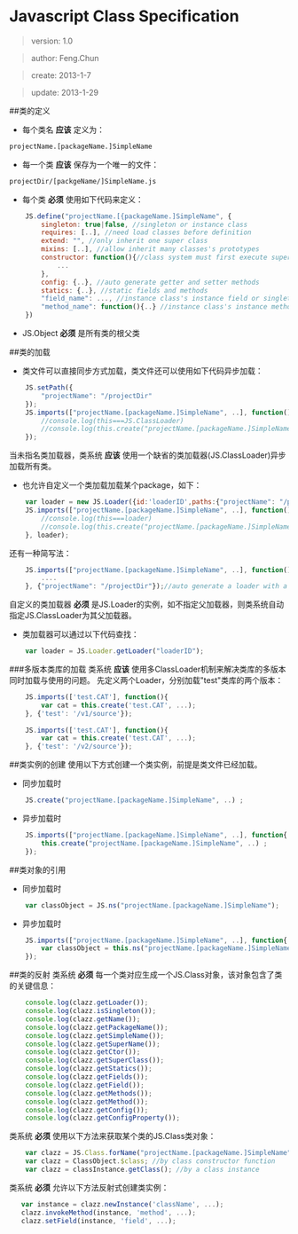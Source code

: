 # Javascript Class Specification 
>version: 1.0

>author: Feng.Chun

>create: 2013-1-7

>update: 2013-1-29


##类的定义
- 每个类名 **应该** 定义为：
```html
projectName.[packageName.]SimpleName
```

- 每一个类 **应该** 保存为一个唯一的文件：
```html
projectDir/[packgeName/]SimpleName.js
```

- 每个类 **必须** 使用如下代码来定义：

```javascript
    JS.define("projectName.[{packageName.]SimpleName", {
        singleton: true|false, //singleton or instance class
    	requires: [..], //need load classes before definition
	    extend: "", //only inherit one super class
	    mixins: [..], //allow inherit many classes's prototypes 
	    constructor: function(){//class system must first execute super class constructor
	  		...
	    },
	    config: {..}, //auto generate getter and setter methods
	    statics: {..}, //static fields and methods
	    "field_name": ..., //instance class's instance field or singleton class's static field
	    "method_name": function(){..} //instance class's instance method or singleton class's static method
    })
```

- JS.Object **必须** 是所有类的根父类

  
##类的加载
- 类文件可以直接同步方式加载，类文件还可以使用如下代码异步加载：

```javascript
    JS.setPath({
   		"projectName": "/projectDir"
    });
    JS.imports(["projectName.[packageName.]SimpleName", ..], function(){
        //console.log(this===JS.ClassLoader)
        //console.log(this.create("projectName.[packageName.]SimpleName", ..))
    });
```

当未指名类加载器，类系统 **应该** 使用一个缺省的类加载器(JS.ClassLoader)异步加载所有类。

- 也允许自定义一个类加载加载某个package，如下：
   
```javascript
    var loader = new JS.Loader({id:'loaderID',paths:{"projectName": "/projectDir"}});
	JS.imports(["projectName.[packageName.]SimpleName", ..], function(){
    	//console.log(this===loader)
        //console.log(this.create("projectName.[packageName.]SimpleName", ..))
    }, loader);
```

还有一种简写法：
```javascript
    JS.imports(["projectName.[packageName.]SimpleName", ..], function(){
    	....
    }, {"projectName": "/projectDir"});//auto generate a loader with a random id
```

自定义的类加载器 **必须** 是JS.Loader的实例，如不指定父加载器，则类系统自动指定JS.ClassLoader为其父加载器。

- 类加载器可以通过以下代码查找：
   
```javascript
	var loader = JS.Loader.getLoader("loaderID");
```

###多版本类库的加载
类系统 **应该** 使用多ClassLoader机制来解决类库的多版本同时加载与使用的问题。
先定义两个Loader，分别加载"test"类库的两个版本：

```javascript
	JS.imports(['test.CAT'], function(){
		var cat = this.create('test.CAT', ...);		
	}, {'test': '/v1/source'});
	
	JS.imports(['test.CAT'], function(){
		var cat = this.create('test.CAT', ...);
	}, {'test': '/v2/source'});
```

##类实例的创建
使用以下方式创建一个类实例，前提是类文件已经加载。

- 同步加载时

```javascript
	JS.create("projectName.[packageName.]SimpleName", ..) ;
```

- 异步加载时

```javascript
	JS.imports(["projectName.[packageName.]SimpleName", ..], function{
    	this.create("projectName.[packageName.]SimpleName", ..) ;
    });
```

##类对象的引用
- 同步加载时

```javascript
	var classObject = JS.ns("projectName.[packageName.]SimpleName");
```
- 异步加载时

```javascript
	JS.imports(["projectName.[packageName.]SimpleName", ..], function{
    	var classObject = this.ns("projectName.[packageName.]SimpleName");
    });
```

##类的反射
类系统 **必须** 每一个类对应生成一个JS.Class对象，该对象包含了类的关键信息：
```javascript
	console.log(clazz.getLoader());
	console.log(clazz.isSingleton());
	console.log(clazz.getName());
	console.log(clazz.getPackageName());
	console.log(clazz.getSimpleName());
	console.log(clazz.getSuperName());
	console.log(clazz.getCtor());
	console.log(clazz.getSuperClass());
	console.log(clazz.getStatics());
	console.log(clazz.getFields());
	console.log(clazz.getField());
	console.log(clazz.getMethods());
	console.log(clazz.getMethod());
	console.log(clazz.getConfig());
	console.log(clazz.getConfigProperty());
```

类系统 **必须** 使用以下方法来获取某个类的JS.Class类对象：
```javascript
    var clazz = JS.Class.forName("projectName.[packageName.]SimpleName"); //by class name
    var clazz = ClassObject.$class; //by class constructor function
    var clazz = classInstance.getClass(); //by a class instance
```

类系统 **必须** 允许以下方法反射式创建类实例：
```javascript
   var instance = clazz.newInstance('className', ...);
   clazz.invokeMethod(instance, 'method', ...); 
   clazz.setField(instance, 'field', ...); 
```




